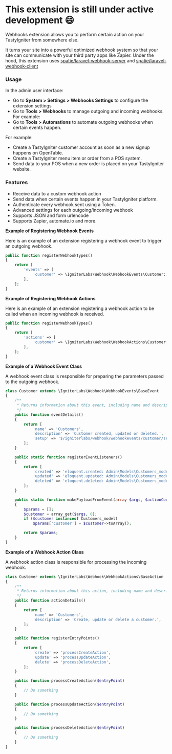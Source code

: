 # This extension is still under active development :smile:

Webhooks extension allows you to perform certain action on your TastyIgniter from somewhere else. 

It turns your site into a powerful optimized webhook system so that your site can communicate with 
your third party apps like Zapier. Under the hood, this extension uses 
[spatie/laravel-webhook-server](https://github.com/spatie/laravel-webhook-server) 
and [spatie/laravel-webhook-client](https://github.com/spatie/laravel-webhook-client) 

### Usage

In the admin user interface:
- Go to **System > Settings > Webhooks Settings** to configure the extension settings
- Go to **Tools > Webhooks** to manage outgoing and incoming webhooks. For example:
- Go to **Tools > Automations** to automate outgoing webhooks when certain events happen. 

For example:
- Create a TastyIgniter customer account as soon as a new signup happens on OpenTable.
- Create a TastyIgniter menu item or order from a POS system.
- Send data to your POS when a new order is placed on your TastyIgniter website.

### Features

- Receive data to a custom webhook action
- Send data when certain events happen in your TastyIgniter platform.
- Authenticate every webhook sent using a Token.
- Advanced settings for each outgoing/incoming webhook
- Supports JSON and form urlencode
- Supports Zapier, automate.io and more.

**Example of Registering Webhook Events**

Here is an example of an extension registering a webhook event to trigger an outgoing webhook.

```php
public function registerWebhookTypes()
{
    return [
        'events' => [
            'customer' => \IgniterLabs\Webhook\WebhookEvents\Customer::class,
        ],
    ];
}
```

**Example of Registering Webhook Actions**

Here is an example of an extension registering a webhook action to be called when an incoming webhook is received.

```php
public function registerWebhookTypes()
{
    return [
        'actions' => [
            'customer' => \IgniterLabs\Webhook\WebhookActions\Customer::class,
        ],
    ];
}
```

**Example of a Webhook Event Class**

A webhook event class is responsible for preparing the parameters passed to the outgoing webhook.

```php
class Customer extends \IgniterLabs\Webhook\WebhookEvents\BaseEvent
{
    /**
     * Returns information about this event, including name and description.
     */
    public function eventDetails()
    {
        return [
            'name' => 'Customers',
            'description' => 'Customer created, updated or deleted.',
            'setup' => '$/igniterlabs/webhook/webhookevents/customer/setup.md',
        ];
    }

    public static function registerEventListeners()
    {
        return [
            'created' => 'eloquent.created: Admin\Models\Customers_model',
            'updated' => 'eloquent.updated: Admin\Models\Customers_model',
            'deleted' => 'eloquent.deleted: Admin\Models\Customers_model',
        ];
    }

    public static function makePayloadFromEvent(array $args, $actionCode = null)
    {
        $params = [];
        $customer = array_get($args, 0);
        if ($customer instanceof Customers_model)
            $params['customer'] = $customer->toArray();

        return $params;
    }
}
```

**Example of a Webhook Action Class**

A webhook action class is responsible for processing the incoming webhook.

```php
class Customer extends \IgniterLabs\Webhook\WebhookActions\BaseAction
{
    /**
     * Returns information about this action, including name and description.
     */
    public function actionDetails()
    {
        return [
            'name' => 'Customers',
            'description' => 'Create, update or delete a customer.',
        ];
    }

    public function registerEntryPoints()
    {
        return [
            'create' => 'processCreateAction',
            'update' => 'processUpdateAction',
            'delete' => 'processDeleteAction',
        ];
    }

    public function processCreateAction($entryPoint)
    {
        // Do something
    }

    public function processUpdateAction($entryPoint)
    {
        // Do something
    }

    public function processDeleteAction($entryPoint)
    {
        // Do something
    }
}
```

